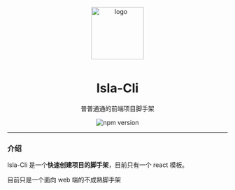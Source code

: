 <p align="center">
    <img alt="logo" src="https://api.adicw.cn/static/logo/sorarain.png" width="120" style="margin-bottom: 10px;">
</p>

<h1 align="center">Isla-Cli</h1>

<p align="center">普普通通的前端项目脚手架</p>

<p align="center">
    <img src="https://img.shields.io/npm/v/isla-cli?style=flat-square" alt="npm version" />
</p>

---

### 介绍

Isla-Cli 是一个**快速创建项目的脚手架**，目前只有一个 react 模板。

目前只是一个面向 web 端的不成熟脚手架

